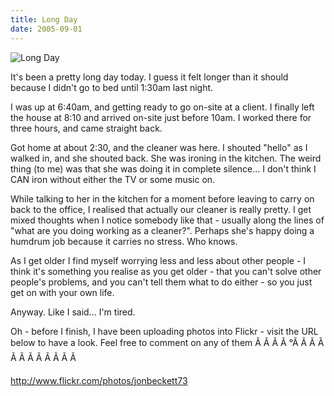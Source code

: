 ```yaml
---
title: Long Day
date: 2005-09-01
---
```


![Long Day](https://source.unsplash.com/4v9Kk01mEbY/1600x900)

It's been a pretty long day today. I guess it felt longer than it should because I didn't go to bed until 1:30am last night.

I was up at 6:40am, and getting ready to go on-site at a client. I finally left the house at 8:10 and arrived on-site just before 10am. I worked there for three hours, and came straight back.

Got home at about 2:30, and the cleaner was here. I shouted "hello" as I walked in, and she shouted back. She was ironing in the kitchen. The weird thing (to me) was that she was doing it in complete silence... I don't think I CAN iron without either the TV or some music on.

While talking to her in the kitchen for a moment before leaving to carry on back to the office, I realised that actually our cleaner is really pretty. I get mixed thoughts when I notice somebody like that - usually along the lines of "what are you doing working as a cleaner?". Perhaps she's happy doing a humdrum job because it carries no stress. Who knows.

As I get older I find myself worrying less and less about other people - I think it's something you realise as you get older - that you can't solve other people's problems, and you can't tell them what to do either - so you just get on with your own life.

Anyway. Like I said... I'm tired.

Oh - before I finish, I have been uploading photos into Flickr - visit the URL below to have a look. Feel free to comment on any of them Ã Ã Ã Ã °Ã Ã Ã Ã Ã Ã Ã Ã Ã Ã Ã Ã 

http://www.flickr.com/photos/jonbeckett73